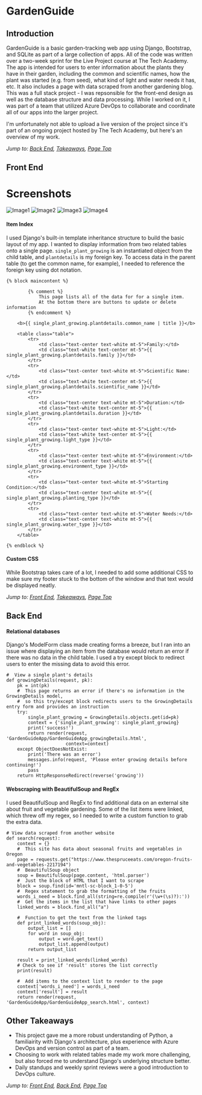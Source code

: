 # GardenGuide

## Introduction

GardenGuide is a basic garden-tracking web app using Django, Bootstrap, and SQLite as part of a large collection of apps. All of the code was written over a two-week sprint for the Live Project course at The Tech Academy. The app is intended for users to enter information about the plants they have in their garden, including the common and scientific names, how the plant was started (e.g. from seed), what kind of light and water needs it has, etc. It also includes a page with data scraped from another gardening blog. This was a full stack project - I was repsonsible for the front-end design as well as the database structure and data processing. While I worked on it, I was part of a team that utilized Azure DevOps to collaborate and coordinate all of our apps into the larger project. 

I'm unfortunately not able to upload a live version of the project since it's part of an ongoing project hosted by The Tech Academy, but here's an overview of my work.

*Jump to: [Back End](#back-end), [Takeaways](#other-takeaways), [Page Top](#gardenguide)*
 
## Front End

# Screenshots
![Image1](https://github.com/lenniecottrell/GardenGuide/blob/master/images/GardenGuideHome.png)
![Image2](https://github.com/lenniecottrell/GardenGuide/blob/master/images/addGardenDetails.png)
![Image3](https://github.com/lenniecottrell/GardenGuide/blob/master/images/addPlant.png)
![Image4](https://github.com/lenniecottrell/GardenGuide/blob/master/images/myGarden.png)


#### Item Index
I used Django's built-in template inheritance structure to build the basic layout of my app. I wanted to display information from two related tables onto a single page. `single_plant_growing` is an instantiated object from the child table, and `plantdetails` is my foreign key. To access data in the parent table (to get the common name, for example), I needed to reference the foreign key using dot notation. 

    {% block maincontent %}

            {% comment %}
                This page lists all of the data for for a single item.
                At the bottom there are buttons to update or delete information
            {% endcomment %}

        <b>{{ single_plant_growing.plantdetails.common_name | title }}</b>

        <table class="table">
            <tr>
                <td class="text-center text-white mt-5">Family:</td>
                <td class="text-white text-center mt-5">{{ single_plant_growing.plantdetails.family }}</td>
            </tr>
            <tr>
                <td class="text-center text-white mt-5">Scientific Name:</td>
                <td class="text-white text-center mt-5">{{ single_plant_growing.plantdetails.scientific_name }}</td>
            </tr>
            <tr>
                <td class="text-center text-white mt-5">Duration:</td>
                <td class="text-white text-center mt-5">{{ single_plant_growing.plantdetails.duration }}</td>
            </tr>
            <tr>
                <td class="text-center text-white mt-5">Light:</td>
                <td class="text-white text-center mt-5">{{ single_plant_growing.light_type }}</td>
            </tr>
            <tr>
                <td class="text-center text-white mt-5">Environment:</td>
                <td class="text-center text-white mt-5">{{ single_plant_growing.environment_type }}</td>
            </tr>
            <tr>
                <td class="text-center text-white mt-5">Starting Condition:</td>
                <td class="text-center text-white mt-5">{{ single_plant_growing.planting_type }}</td>
            </tr>
            <tr>
                <td class="text-center text-white mt-5">Water Needs:</td>
                <td class="text-center text-white mt-5">{{ single_plant_growing.water_type }}</td>
            </tr>
        </table>

    {% endblock %}

#### Custom CSS
While Bootstrap takes care of a lot, I needed to add some additional CSS to make sure my footer stuck to the bottom of the window and that text would be displayed neatly. 

*Jump to: [Front End](#front-end), [Takeaways](#other-takeaways), [Page Top](#gardenguide)*
## Back End

#### Relational databases
Django's ModelForm class made creating forms a breeze, but I ran into an issue where displaying an item from the database would return an error if there was no data in the child table. I used a try except block to redirect users to enter the missing data to avoid this error.

    #  View a single plant's details
    def growingDetails(request, pk):
        pk = int(pk)
        #  This page returns an error if there's no information in the GrowingDetails model,
        #  so this try/except block redirects users to the GrowingDetails entry form and provides an instruction
        try:
            single_plant_growing = GrowingDetails.objects.get(id=pk)
            context = {'single_plant_growing': single_plant_growing}
            print('success!')
            return render(request, 'GardenGuideApp/GardenGuideApp_growingDetails.html',
                          context=context)
        except ObjectDoesNotExist:
            print('There was an error')
            messages.info(request, 'Please enter growing details before continuing!')
            pass
        return HttpResponseRedirect(reverse('growing'))
        

#### Webscraping with BeautifulSoup and RegEx
I used BeautifulSoup and RegEx to find additional data on an external site about fruit and vegetable gardening. Some of the list items were linked, which threw off my regex, so I needed to write a custom function to grab the extra data.

    # View data scraped from another website
    def search(request):
        context = {}
        #  This site has data about seasonal fruits and vegetables in Oregon
        page = requests.get("https://www.thespruceeats.com/oregon-fruits-and-vegetables-2217194")
        #  BeautifulSoup object
        soup = BeautifulSoup(page.content, 'html.parser')
        #  Just the block of HTML that I want to scrape
        block = soup.find(id='mntl-sc-block_1-0-5')
        #  Regex statement to grab the formatting of the fruits
        words_i_need = block.find_all(string=re.compile(r'(\w+(\s)?):'))
        #  Get the items in the list that have links to other pages
        linked_words = block.find_all("a")

        #  Function to get the text from the linked tags
        def print_linked_words(soup_obj):
            output_list = []
            for word in soup_obj:
                output = word.get_text()
                output_list.append(output)
            return output_list

        result = print_linked_words(linked_words)
        # Check to see if 'result' stores the list correctly
        print(result)

        #  Add items to the context list to render to the page
        context['words_i_need'] = words_i_need
        context['result'] = result
        return render(request, 'GardenGuideApp/GardenGuideApp_search.html', context)

## Other Takeaways

* This project gave me a more robust understanding of Python, a familiairity with Django's architecture, plus experience with Azure DevOps and version control as part of a team.
* Choosing to work with related tables made my work more challenging, but also forced me to understand Django's underlying structure better.
* Daily standups and weekly sprint reviews were a good introduction to DevOps culture.

*Jump to: [Front End](#front-end), [Back End](#back-end), [Page Top](#gardenguide)*
